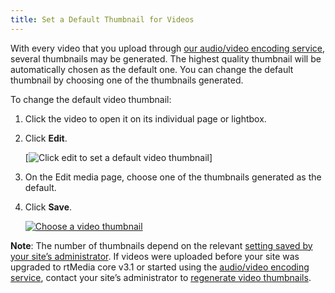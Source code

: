 ```yaml
---
title: Set a Default Thumbnail for Videos
---
```


With every video that you upload through [our audio/video encoding service](https://rtcamp.com/rtmedia/addons/audio-video-encoding-service/), several thumbnails may be generated. The highest quality thumbnail will be automatically chosen as the default one. You can change the default thumbnail by choosing one of the thumbnails generated.

To change the default video thumbnail:
 
	
  1. Click the video to open it on its individual page or lightbox.

	
  2. Click **Edit**.
  
      [![Click edit to set a default video thumbnail](https://rtcamp.com/wp-content/uploads/2013/11/videoedit.png)]

	
  3. On the Edit media page, choose one of the thumbnails generated as the default.

	
  4. Click **Save**.
  
      [![Choose a video thumbnail](https://rtcamp.com/wp-content/uploads/2013/11/image19.png)](https://rtcamp.com/wp-content/uploads/2013/11/image19.png)


**Note**: The number of thumbnails depend on the relevant [setting saved by your site’s administrator](/rtmedia/addons/rtmedia-pro/settings/). If videos were uploaded before your site was upgraded to rtMedia core v3.1 or started using the [audio/video encoding service](https://rtcamp.com/rtmedia/addons/audio-video-encoding-service/), contact your site’s administrator to [regenerate video thumbnails](/rtmedia/admin/regenerate-video-thumbnails/).
